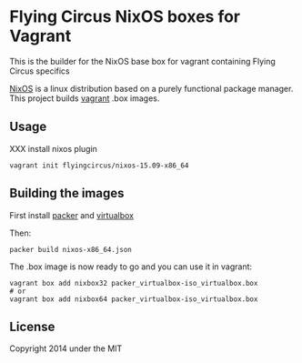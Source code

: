 Flying Circus NixOS boxes for Vagrant
=====================================

This is the builder for the NixOS base box for vagrant containing Flying Circus specifics

[NixOS](http://nixos.org) is a linux distribution based on a purely functional
package manager. This project builds [vagrant](http://vagrantup.com) .box
images.

Usage
-----

XXX install nixos plugin

```
vagrant init flyingcircus/nixos-15.09-x86_64
```


Building the images
-------------------

First install [packer](http://packer.io) and [virtualbox](https://www.virtualbox.org/)

Then:

```
packer build nixos-x86_64.json
```

The .box image is now ready to go and you can use it in vagrant:

```
vagrant box add nixbox32 packer_virtualbox-iso_virtualbox.box
# or
vagrant box add nixbox64 packer_virtualbox-iso_virtualbox.box
```

License
-------

Copyright 2014 under the MIT

